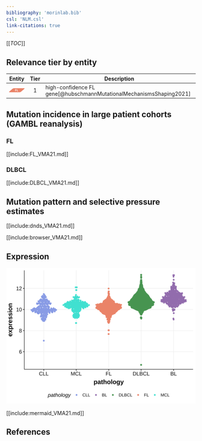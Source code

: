 ```yaml
---
bibliography: 'morinlab.bib'
csl: 'NLM.csl'
link-citations: true
---
```

[[_TOC_]]

## Relevance tier by entity

|Entity|Tier|Description            |
|:------:|:----:|-----------------------|
|![FL](images/icons/FL_tier1.png)    |1   |high-confidence FL gene[@hubschmannMutationalMechanismsShaping2021]|

## Mutation incidence in large patient cohorts (GAMBL reanalysis)

### FL
[[include:FL_VMA21.md]]

### DLBCL
[[include:DLBCL_VMA21.md]]

## Mutation pattern and selective pressure estimates

[[include:dnds_VMA21.md]]

[[include:browser_VMA21.md]]

## Expression
![](images/gene_expression/VMA21_by_pathology.svg)
<!-- ORIGIN: hubschmannMutationalMechanismsShaping2021b -->
<!-- FL: hubschmannMutationalMechanismsShaping2021b -->

[[include:mermaid_VMA21.md]]

## References
